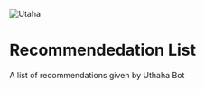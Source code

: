 ![Utaha](https://telegra.ph/file/079d598494d7fbaefcc5d.png)

# Recommendedation List
A list of recommendations given by Uthaha Bot 
  <a href="https://img.shields.io/badge/Utaha%20Bot-Open%20in%20Telegram-red"> <img src="https://img.shields.io/badge/Utaha%20Bot-Open%20in%20Telegram-red" height="10"></a> 

